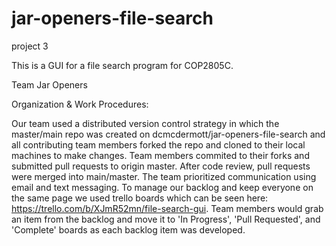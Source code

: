 # jar-openers-file-search
project 3 

This is a GUI for a file search program for COP2805C.

Team Jar Openers

Organization & Work Procedures:

Our team used a distributed version control strategy in which the master/main repo was created on dcmcdermott/jar-openers-file-search and all contributing team members forked
the repo and cloned to their local machines to make changes. Team members commited to their forks and submitted pull requests to origin master. After code review, pull requests
were merged into main/master. The team prioritized communication using email and text messaging. To manage our backlog and keep everyone on the same page we used trello
boards which can be seen here: https://trello.com/b/XJmR52mn/file-search-gui. Team members would grab an item from the backlog and move it to 'In Progress', 'Pull Requested',
and 'Complete' boards as each backlog item was developed.
